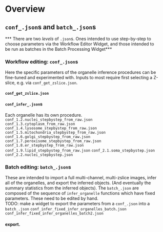 # Overview

## `conf_.json`s and `batch_.json`s


*** There are two _levels_ of `.json`s.   Ones intended to use step-by-step to choose parameters via the Workflow Editor Widget, and those intended to be run as batches in the Batch Processing Widget***  

### Workflow editing:  `conf_.json`s
Here the specific parameters of the organelle inference procedures can be fine-tuned and experimented with.  Inputs to most require first selecting a Z-slice, e.g. via `conf_get_zslice.json`.  

#### `conf_get_zslice.json`

#### `conf_infer_.json`s
Each organelle has its own procedure.
`conf_1.2.nuclei_stepbystep_from_raw.json`
`conf_1.3.cytoplasm_from_raw.json`
`conf_1.4.lysosome_stepbystep_from_raw.json`
`conf_1.5.mitochondria_stepbystep_from_raw.json`
`conf_1.6.golgi_stepbystep_from_raw.json`
`conf_1.7.peroxisome_stepbystep_from_raw.json`
`conf_1.8.er_stepbystep_from_raw.json`
`conf_1.9.lipid_stepbystep_from_raw.json`
`conf_2.1.soma_stepbystep.json`
`conf_2.2.nuclei_stepbystep.json`

### Batch editing:  `batch_.json`s
These are intended to import a full multi-channel, multi-zslice images, infer all of the organelles, and export the inferred objects. (And eventually the summary statistics from the inferred objects).  The `batch_.json` are composed of the sequence of `infer_organelle` functions which have fixed parameters.  These need to be edited by hand.  
TODO: make a widget to export the parameters from a `conf_.json` into a `batch_.json`
`conf_infer_fixed_infer_organelles_batch.json`
`conf_infer_fixed_infer_organelles_batch2.json`


#### export.